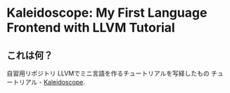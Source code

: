 # Kaleidoscope: My First Language Frontend with LLVM Tutorial

## これは何？

自習用リポジトリ
LLVMでミニ言語を作るチュートリアルを写経したもの
チュートリアル - [Kaleidoscope](https://llvm.org/docs/tutorial/).
